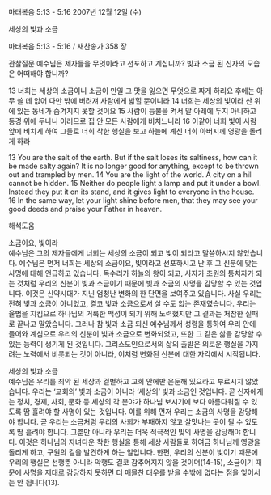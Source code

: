 마태복음 5:13 - 5:16 
2007년 12월 12일 (수)

세상의 빛과 소금



마태복음 5:13 - 5:16 / 새찬송가 358 장


관찰질문
예수님은 제자들을 무엇이라고 선포하고 계십니까?
빛과 소금 된 신자의 모습은 어떠해야 합니까? 

13 너희는 세상의 소금이니 소금이 만일 그 맛을 잃으면 무엇으로 짜게 하리요 후에는 아무 쓸 데 없어 다만 밖에 버려져 사람에게 밟힐 뿐이니라 14 너희는 세상의 빛이라 산 위에 있는 동네가 숨겨지지 못할 것이요 15 사람이 등불을 켜서 말 아래에 두지 아니하고 등경 위에 두나니 이러므로 집 안 모든 사람에게 비치느니라 16 이같이 너희 빛이 사람 앞에 비치게 하여 그들로 너희 착한 행실을 보고 하늘에 계신 너희 아버지께 영광을 돌리게 하라

13 You are the salt of the earth. But if the salt loses its saltiness, how can it be made salty again? It is no longer good for anything, except to be thrown out and trampled by men. 14 You are the light of the world. A city on a hill cannot be hidden. 15 Neither do people light a lamp and put it under a bowl. Instead they put it on its stand, and it gives light to everyone in the house. 16 In the same way, let your light shine before men, that they may see your good deeds and praise your Father in heaven.

해석도움





소금이요, 빛이라  
예수님은 그의 제자들에게 너희는 세상의 소금이 되고 빛이 되라고 말씀하시지 않았습니다. 예수님은 먼저 너희는 세상의 소금이요, 빛이라고 선포하시고 난 후 그 신분에 맞는 사명에 대해 언급하고 있습니다. 독수리가 하늘의 왕이 되고, 사자가 초원의 통치자가 되는 것처럼 우리의 신분이 빛과 소금이기 때문에 빛과 소금의 사명을 감당할 수 있는 것입니다. 이것은 신약시대가 지닌 엄청난 변화의 한 단면을 보여주고 있습니다. 사실 우리는 전혀 빛과 소금이 아니었고, 결코 빛과 소금으로서 살 수도 없는 존재였습니다. 우리는 율법을 지킴으로 하나님의 거룩한 백성이 되기 위해 노력했지만 그 결과는 처참한 실패로 끝나고 말았습니다. 그러나 참 빛과 소금 되신 예수님께서 성령을 통하여 우리 안에 들어와 계심으로 우리의 신분이 빛과 소금으로 변화되었고, 또한 그 같은 삶을 감당할 수 있는 능력이 생기게 된 것입니다. 그리스도인으로서의 삶의 출발은 의로운 행실을 가지려는 노력에서 비롯되는 것이 아니라, 이처럼 변화된 신분에 대한 자각에서 시작됩니다.      

세상의 빛과 소금  
예수님은 우리를 죄악 된 세상과 결별하고 교회 안에만 은둔해 있으라고 부르시지 않았습니다. 우리는 ‘교회의’ 빛과 소금이 아니라 ‘세상의’ 빛과 소금인 것입니다. 곧 신자에게는 정치, 경제, 사회, 문화 등 세상의 각 분야가 하나님 보시기에 보다 아름다워질 수 있도록 땀 흘려야 할 사명이 있는 것입니다. 이를 위해 먼저 우리는 소금의 사명을 감당해야 합니다. 곧 우리는 소금처럼 우리의 사회가 부패하지 않고 살맛나는 곳이 될 수 있도록 땀 흘려야 합니다. 그뿐만 아니라 우리는 더욱 적극적인 빛의 사명을 감당해야 합니다. 이것은 하나님의 자녀다운 착한 행실을 통해 세상 사람들로 하여금 하나님께 영광을 돌리게 하고, 구원의 길을 발견하게 하는 일입니다. 한편, 우리의 신분이 빛이기 때문에 우리의 행실은 선행뿐 아니라 악행도 결코 감추어지지 않을 것이며(14-15), 소금이기 때문에 사명을 제대로 감당하지 못하면 더 매몰찬 대우를 받을 수밖에 없다는 점을 잊어서는 안 됩니다(13).
